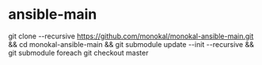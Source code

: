 # ansible-main
git clone --recursive https://github.com/monokal/monokal-ansible-main.git && cd monokal-ansible-main && git submodule update --init --recursive && git submodule foreach git checkout master
